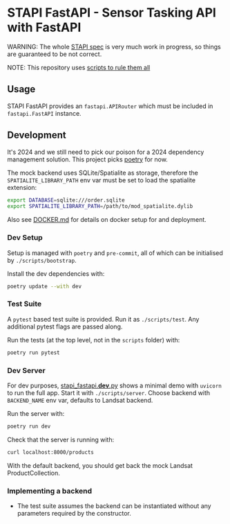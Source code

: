 # STAPI FastAPI - Sensor Tasking API with FastAPI

WARNING: The whole [STAPI spec](https://github.com/stapi-spec/stapi-spec) is very much work in progress, so things are
guaranteed to be not correct.

NOTE: This repository uses [scripts to rule them all](https://github.com/github/scripts-to-rule-them-all)

## Usage

STAPI FastAPI provides an `fastapi.APIRouter` which must be included in
`fastapi.FastAPI` instance.

## Development

It's 2024 and we still need to pick our poison for a 2024 dependency management
solution. This project picks [poetry][poetry] for now.

The mock backend uses SQLite/Spatialite as storage, therefore the
`SPATIALITE_LIBRARY_PATH` env var must be set to load the spatialite extension:

```bash
export DATABASE=sqlite:///order.sqlite
export SPATIALITE_LIBRARY_PATH=/path/to/mod_spatialite.dylib
```

Also see [DOCKER.md](./DOCKER.md) for details on docker setup for and deployment.

### Dev Setup

Setup is managed with `poetry` and `pre-commit`, all of which can be initialised
by `./scripts/bootstrap`.

Install the dev dependencies with:

```bash
poetry update --with dev
```

### Test Suite

A `pytest` based test suite is provided. Run it as `./scripts/test`. Any additional
pytest flags are passed along.

Run the tests (at the top level, not in the `scripts` folder) with:

```bash
poetry run pytest
```

### Dev Server

For dev purposes, [stapi_fastapi.**dev**.py](./stapi_fastapi/__dev__.py) shows
a minimal demo with `uvicorn` to run the full app. Start it with `./scripts/server`.
Choose backend with `BACKEND_NAME` env var, defaults to Landsat backend.

Run the server with:

```bash
poetry run dev
```

Check that the server is running with:

```bash
curl localhost:8000/products
```

With the default backend, you should get back the mock Landsat ProductCollection.

### Implementing a backend

- The test suite assumes the backend can be instantiated without any parameters
  required by the constructor.

[poetry]: https://python-poetry.org/
